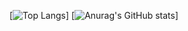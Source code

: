 [![Top Langs](https://github-readme-stats.vercel.app/api/top-langs/?username=Israel727&langs_count=8)]
[![Anurag's GitHub stats](https://github-readme-stats.vercel.app/api?username=Israel727)]
